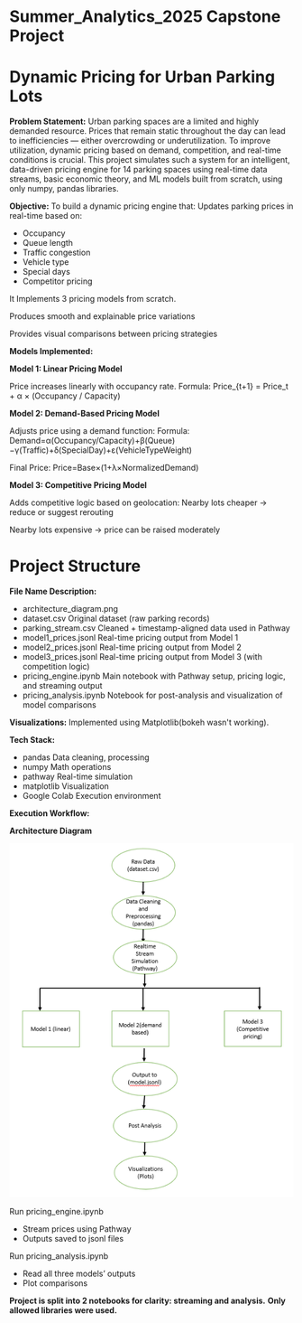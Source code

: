 # Summer_Analytics_2025 Capstone Project
# Dynamic Pricing for Urban Parking Lots

**Problem Statement:** 
Urban parking spaces are a limited and highly demanded resource. Prices that remain static throughout the day can lead to inefficiencies — either overcrowding or underutilization. To improve utilization, dynamic pricing based on demand, competition, and real-time conditions is crucial.
This project simulates such a system for an intelligent, data-driven pricing engine for 14 parking spaces using real-time data streams, basic economic theory, and ML models built from scratch, using only numpy, pandas libraries.

**Objective:**
To build a dynamic pricing engine that:
Updates parking prices in real-time based on:
  - Occupancy
  - Queue length
  - Traffic congestion
  - Vehicle type
  - Special days
  - Competitor pricing
    
It Implements 3 pricing models from scratch.

Produces smooth and explainable price variations

Provides visual comparisons between pricing strategies

**Models Implemented:**

**Model 1: Linear Pricing Model**

Price increases linearly with occupancy rate.
Formula:
Price_{t+1} = Price_t + α × (Occupancy / Capacity)

**Model 2: Demand-Based Pricing Model**

Adjusts price using a demand function:
Formula:
Demand=α(Occupancy/Capacity)+β(Queue)−γ(Traffic)+δ(SpecialDay)+ε(VehicleTypeWeight)

Final Price:
Price=Base×(1+λ×NormalizedDemand)

**Model 3: Competitive Pricing Model**

Adds competitive logic based on geolocation:
Nearby lots cheaper → reduce or suggest rerouting

Nearby lots expensive → price can be raised moderately

# Project Structure
**File Name	Description:** 
- architecture_diagram.png
- dataset.csv	Original dataset (raw parking records)
- parking_stream.csv	Cleaned + timestamp-aligned data used in Pathway
- model1_prices.jsonl	Real-time pricing output from Model 1
- model2_prices.jsonl	Real-time pricing output from Model 2
- model3_prices.jsonl	Real-time pricing output from Model 3 (with competition logic)
- pricing_engine.ipynb	Main notebook with Pathway setup, pricing logic, and streaming output
- pricing_analysis.ipynb	Notebook for post-analysis and visualization of model comparisons

**Visualizations:**
Implemented using Matplotlib(bokeh wasn't working).

**Tech Stack:**
- pandas	Data cleaning, processing
- numpy	Math operations
- pathway	Real-time simulation
- matplotlib	Visualization
- Google Colab	Execution environment

**Execution Workflow:**

**Architecture Diagram**

![Architecture Diagram](./architecture_diagram.png)

Run pricing_engine.ipynb
- Stream prices using Pathway
- Outputs saved to jsonl files

Run pricing_analysis.ipynb
- Read all three models’ outputs
- Plot comparisons


**Project is split into 2 notebooks for clarity: streaming and analysis.**
**Only allowed libraries were used.**

